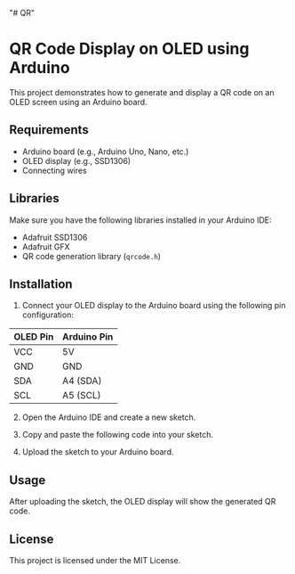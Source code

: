 "# QR" 
# QR Code Display on OLED using Arduino

This project demonstrates how to generate and display a QR code on an OLED screen using an Arduino board.

## Requirements

- Arduino board (e.g., Arduino Uno, Nano, etc.)
- OLED display (e.g., SSD1306)
- Connecting wires

## Libraries

Make sure you have the following libraries installed in your Arduino IDE:
- Adafruit SSD1306
- Adafruit GFX
- QR code generation library (`qrcode.h`)

## Installation

1. Connect your OLED display to the Arduino board using the following pin configuration:

| OLED Pin | Arduino Pin |
|----------|-------------|
| VCC      | 5V          |
| GND      | GND         |
| SDA      | A4 (SDA)    |
| SCL      | A5 (SCL)    |

2. Open the Arduino IDE and create a new sketch.

3. Copy and paste the following code into your sketch.

4. Upload the sketch to your Arduino board.

## Usage

After uploading the sketch, the OLED display will show the generated QR code.

## License

This project is licensed under the MIT License.
